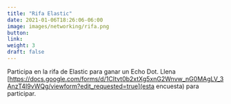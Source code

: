 ```yaml
---
title: "Rifa Elastic"
date: 2021-01-06T18:26:06-06:00
image: images/networking/rifa.png
button: 
link: 
weight: 3
draft: false
---
```


Participa en la rifa de Elastic para ganar un Echo Dot. Llena [https://docs.google.com/forms/d/1CItvt0b2xtXg5xnG2Wnvw_nG0MAgLV_3AnzT4I9vWQg/viewform?edit_requested=true](esta encuesta) para participar.

